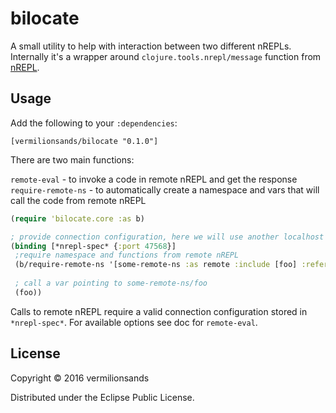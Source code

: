 # bilocate

A small utility to help with interaction between two different nREPLs. Internally it's a wrapper 
around `clojure.tools.nrepl/message` function from [nREPL](http://github.com/clojure/tools.nrepl).

## Usage

Add the following to your `:dependencies`:

`[vermilionsands/bilocate "0.1.0"]`

There are two main functions:

`remote-eval` - to invoke a code in remote nREPL and get the response
`require-remote-ns` - to automatically create a namespace and vars that will call the code from remote nREPL

```clojure
(require 'bilocate.core :as b)

; provide connection configuration, here we will use another localhost nREPL
(binding [*nrepl-spec* {:port 47568}]
 ;require namespace and functions from remote nREPL
 (b/require-remote-ns '[some-remote-ns :as remote :include [foo] :refer :all])
 
 ; call a var pointing to some-remote-ns/foo
 (foo))
```

Calls to remote nREPL require a valid connection configuration stored in `*nrepl-spec*`. For available options see doc for `remote-eval`.

## License

Copyright © 2016 vermilionsands

Distributed under the Eclipse Public License.
